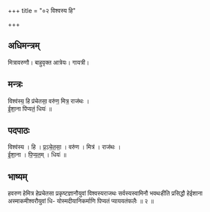 +++
title = "०२ विश्वस्य हि"

+++
## अधिमन्त्रम्
मित्रावरुणौ। बाहुवृक्त आत्रेयः। गायत्री।

## मन्त्रः
विश्व॑स्य॒ हि प्र॑चेतसा॒ वरु॑ण॒ मित्र॒ राज॑थः ।  
ई॒शा॒ना पि॑प्यतं॒ धियः॑ ॥

## पदपाठः
विश्व॑स्य । हि । प्र॒ऽचे॒त॒सा॒ । वरु॑ण । मित्र॑ । राज॑थः ।  
ई॒शा॒ना । पि॒प्य॒त॒म् । धियः॑ ॥

## भाष्यम्
हवरुण हेमित्र हेप्रचेतसा प्रकृष्टज्ञानौयुवां विश्वस्यराजथः सर्वस्यस्वामिनौ भवथःहीति प्रसिद्धौ हेईशाना अस्माकमीश्वरौयुवां धि- योस्मदीयानिकर्माणि पिप्यतं प्याययतंफलैः ॥ २ ॥
